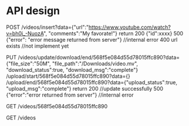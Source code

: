 # API design

POST /videos/insert?data={"url":"https://www.youtube.com/watch?v=bh0j_-NuozA", "comments":"My favorate!"}
return 200 {"id":xxxx}
       500 {"error": "error message returned from server"} //internal error
       400 url exists //not implement yet


       
PUT /videos/update/download/end/568f5e084d55d78015ffc890?data={"file_size":"50M", "file_path":"/Downloads/video.mv", "download_status":true, "download_msg":"complete"}
                  /upload/start/568f5e084d55d78015ffc890?data={}
                  /upload/end/568f5e084d55d78015ffc890?data={"upload_status":true, "upload_msg":"complete"}
return 200 //update successfully
       500 {"error":"error returned from server"} //internal error



GET /videos/568f5e084d55d78015ffc890


GET /videos


